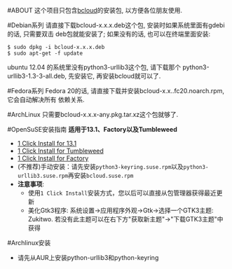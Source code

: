 
#ABOUT
这个项目只包含[bcloud](https://github.com/LiuLang/bcloud)的安装包,
以方便各位朋友使用.

#Debian系列
请直接下载bcloud-x.x.x.deb这个包, 安装时如果系统里面有gdebi的话, 只需要双击
deb包就能安装了; 如果没有的话, 也可以在终端里面安装:

    $ sudo dpkg -i bcloud-x.x.x.deb
    $ sudo apt-get -f update

ubuntu 12.04 的系统里没有python3-urllib3这个包, 请下载那个
python3-urllib3-1.3-3-all.deb, 先安装它, 再安装bcloud就可以了.

#Fedora系列
Fedora 20的话, 请直接下载并安装bcloud-x.x..fc20.noarch.rpm, 它会自动解决所有
依赖关系.

#ArchLinux
只需要bcloud-x.x.x-any.pkg.tar.xz这个包就够了.

#OpenSuSE安装指南
**适用于13.1、Factory以及Tumbleweed**

+ [1 Click Install for 13.1](http://software.opensuse.org/ymp/home:qgymib:bcloud/openSUSE_13.1/bcloud.ymp?base=openSUSE%3A13.1&query=bcloud)
+ [1 Click Install for Tumbleweed](http://software.opensuse.org/ymp/home:qgymib:bcloud/openSUSE_Tumbleweed/bcloud.ymp?base=openSUSE%3A13.1&query=bcloud)
+ [1 Click Install for Factory](http://software.opensuse.org/ymp/home:qgymib:bcloud/openSUSE_Factory/bcloud.ymp?base=openSUSE%3AFactory&query=bcloud)
+ (不推荐)手动安装：请先安装`python3-keyring.suse.rpm`以及`python3-urllib3.suse.rpm`再安装`bcloud.suse.rpm`
+ **注意事项**:
    + 使用`1 Click Install`安装方式，您以后可以直接从包管理器获得最近更新
    + 美化Gtk3程序: 系统设置->应用程序外观->Gtk->选择一个GTK3主题: Zukitwo.
      若没有此主题可以在右下方"获取新主题"->"下载GTK3主题"中获得

#Archlinux安装

+ 请先从AUR上安装python-urllib3和python-keyring
